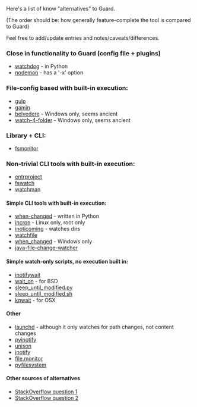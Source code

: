 Here's a list of know "alternatives" to Guard.

(The order should be: how generally feature-complete the tool is compared to Guard)

Feel free to add/update entries and notes/caveats/differences.

### Close in functionality to Guard (config file + plugins)
- [watchdog](https://github.com/gorakhargosh/watchdog) - in Python
- [nodemon](https://github.com/remy/nodemon) - has a '-x' option

### File-config based with built-in execution:
- [gulp](https://github.com/gulpjs/gulp/blob/master/docs/getting-started.md)
- [gamin](https://people.gnome.org/~veillard/gamin/config.html)
- [belvedere](http://lifehacker.com/341950/belvedere-automates-your-self-cleaning-pc) - Windows only, seems ancient
- [watch-4-folder](http://leelusoft.blogspot.in/2011/10/watch-4-folder-23.html) - Windows only, seems ancient

### Library + CLI:
- [fsmonitor](https://www.npmjs.com/package/fsmonitor)

### Non-trivial CLI tools with built-in execution:
- [entrproject](http://entrproject.org/)
- [fswatch](https://github.com/emcrisostomo/fswatch)
- [watchman](https://facebook.github.io/watchman/)

#### Simple CLI tools with built-in execution:
- [when-changed](https://github.com/joh/when-changed) - written in Python
- [incron](http://inotify.aiken.cz/?section=incron&page=about&lang=en) - Linux only, root only
- [inoticoming](http://manpages.ubuntu.com/manpages/natty/en/man1/inoticoming.1.html) - watches dirs
- [watchfile](http://swarminglogic.com/jotting/2014_02_watchfile)
- [when_changed](https://github.com/benblamey/when_changed) - Windows only
- [java-file-change-watcher](https://github.com/yankee42/java-file-change-watcher)

#### Simple watch-only scripts, no execution built in:
- [inotifywait](https://github.com/rvoicilas/inotify-tools/wiki)
- [wait_on](https://trac.macports.org/browser/trunk/dports/sysutils/wait_on/Portfile) - for BSD
- [sleep_until_modified.py](https://bitbucket.org/denilsonsa/small_scripts/src/542edd54d290d476603e939027ca654b25487d85/sleep_until_modified.py?at=default)
- [sleep_until_modified.sh](https://bitbucket.org/denilsonsa/small_scripts/src/542edd54d290d476603e939027ca654b25487d85/sleep_until_modified.sh?at=default)
- [kqwait](https://github.com/sschober/kqwait) - for OSX

#### Other
- [launchd](https://en.wikipedia.org/wiki/Launchd) - although it only watches for path changes, not content changes
- [pyinotify](https://github.com/seb-m/pyinotify)
- [unison](https://webdav.seas.upenn.edu/viewvc/unison/trunk/src/fsmonitor.py?view=markup&pathrev=471)
- [jnotify](http://jnotify.sourceforge.net)
- [file.monitor](https://github.com/pke/file.monitor)
- [pyfilesystem](https://github.com/PyFilesystem/pyfilesystem)


#### Other sources of alternatives
- [StackOverflow question 1](http://superuser.com/questions/181517/how-to-execute-a-command-whenever-a-file-changes/778876#778876)
- [StackOverflow question 2](http://stackoverflow.com/questions/1515730/is-there-a-command-like-watch-or-inotifywait-on-the-mac)
